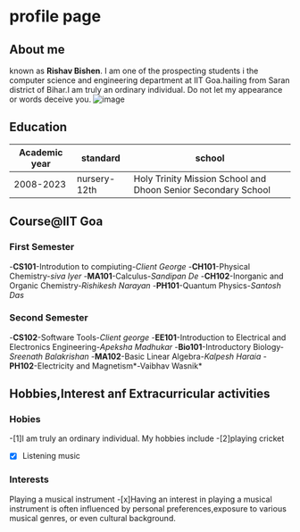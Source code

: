 # profile page 
##  About me
known as **Rishav Bishen**. I am one of the prospecting students i the computer science and engineering department at IIT Goa.hailing from Saran district of Bihar.I am truly an ordinary individual. Do not let my appearance or words deceive you.
![image](https://github.com/RishavBishen/RishavBishen.github.io/assets/158249125/d3c5e4e9-f598-4cbb-a4df-51aea26da830)

## Education 
|Academic year | standard | school |
| --- | --- |--- |
|2008-2023|nursery-12th|Holy Trinity Mission School and Dhoon Senior Secondary School|2023-2027|B.Tech|IIT Goa|

## Course@IIT Goa
### First Semester
-**CS101**-Introdution to compiuting-*Client George*
-**CH101**-Physical Chemistry-*siva Iyer*
-**MA101**-Calculus-*Sandipan De*
-**CH102**-Inorganic and Organic Chemistry-*Rishikesh Narayan*
-**PH101**-Quantum Physics-*Santosh Das*
### Second Semester
-**CS102**-Software Tools-*Client george*
-**EE101**-Introduction to Electrical and Electronics Engineering-*Apeksha Madhukar*
-**Bio101**-Introductory Biology-*Sreenath Balakrishan*
-**MA102**-Basic Linear Algebra-*Kalpesh Haraia*
-**PH102**-Electricity and Magnetism*-Vaibhav Wasnik*
## Hobbies,Interest anf Extracurricular activities
### Hobies
-[1]I am truly an ordinary individual. My hobbies include 
-[2]playing cricket
- [x] Listening music
 
###  Interests
Playing a musical instrument
-[x]Having an interest in playing a musical instrument is often influenced by personal preferences,exposure to various musical genres, or even cultural background.
                                                               
